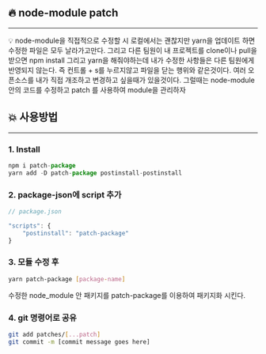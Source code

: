 ## 🔥 node-module patch

---

<aside>
💡 node-module을 직접적으로 수정할 시 로컬에서는 괜찮지만 yarn을 업데이트 하면 수정한 파일은 모두 날라가고만다. 그리고 다른 팀원이 내 프로젝트를 clone이나 pull을 받으면 npm install 그리고 yarn을 해줘야하는데 내가 수정한 사항들은 다른 팀원에게 반영되지 않는다. 즉 컨트롤 + s를 누르지않고 파일을 닫는 행위와 같은것이다. 여러 오픈소스를 내가 직접 개조하고 변경하고 싶을때가 있을것이다. 그럴때는 node-module안의 코드를 수정하고 patch 를 사용하여 module을 관리하자

</aside>

## 💥 사용방법

---

### 1. Install

```jsx
npm i patch-package
yarn add -D patch-package postinstall-postinstall
```

### 2. package-json에 script 추가

```jsx
// package.json

"scripts": {
	"postinstall": "patch-package" 
}
```

### 3. 모듈 수정 후

```bash
yarn patch-package [package-name]
```

 수정한 node_module 안 패키지를 patch-package를 이용하여 패키지화 시킨다.

### 4. git 명령어로 공유

```bash
git add patches/[...patch]
git commit -m [commit message goes here]
```